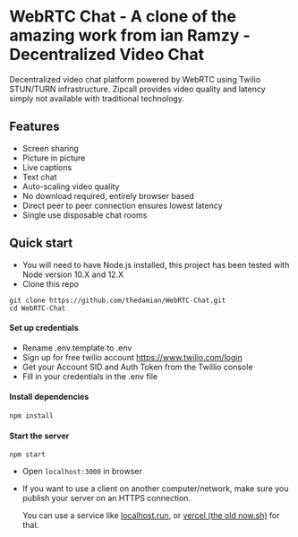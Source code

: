 # WebRTC Chat - A clone of the amazing work from ian Ramzy - Decentralized Video Chat

Decentralized video chat platform powered by WebRTC using Twilio STUN/TURN infrastructure.
Zipcall provides video quality and latency simply not available with traditional
technology.


## Features
- Screen sharing
- Picture in picture
- Live captions
- Text chat
- Auto-scaling video quality
- No download required, entirely browser based
- Direct peer to peer connection ensures lowest latency
- Single use disposable chat rooms

## Quick start

- You will need to have Node.js installed, this project has been tested with Node version 10.X and 12.X
- Clone this repo

```
git clone https://github.com/thedamian/WebRTC-Chat.git
cd WebRTC-Chat
```

#### Set up credentials

- Rename .env.template to .env
- Sign up for free twilio account https://www.twilio.com/login
- Get your Account SID and Auth Token from the Twillio console
- Fill in your credentials in the .env file

#### Install dependencies

```
npm install
```

#### Start the server

```
npm start
```

- Open `localhost:3000` in browser

- If you want to use a client on another computer/network, make sure you publish your server on an HTTPS connection.

  You can use a service like [localhost.run](https://localhost.run/), or [vercel (the old now.sh)](https://vercel.com) for that.


